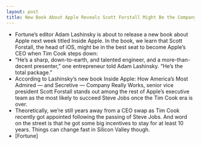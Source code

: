 ```yaml
---
layout: post
title: New Book About Apple Reveals Scott Forstall Might Be the Companys Future CEO
---
```

* Fortune’s editor Adam Lashinsky is about to release a new book about Apple next week titled Inside Apple. In the book, we learn that Scott Forstall, the head of iOS, might be in the best seat to become Apple’s CEO when Tim Cook steps down:
* “He’s a sharp, down-to-earth, and talented engineer, and a more-than-decent presenter,” one entrepreneur told Adam Lashinsky. “He’s the total package.”
* According to Lashinsky’s new book Inside Apple: How America’s Most Admired — and Secretive — Company Really Works, senior vice president Scott Forstall stands out among the rest of Apple’s executive team as the most likely to succeed Steve Jobs once the Tim Cook era is over.
* Theoretically, we’re still years away from a CEO swap as Tim Cook recently got appointed following the passing of Steve Jobs. And word on the street is that he got some big incentives to stay for at least 10 years. Things can change fast in Silicon Valley though.
* [Fortune]

